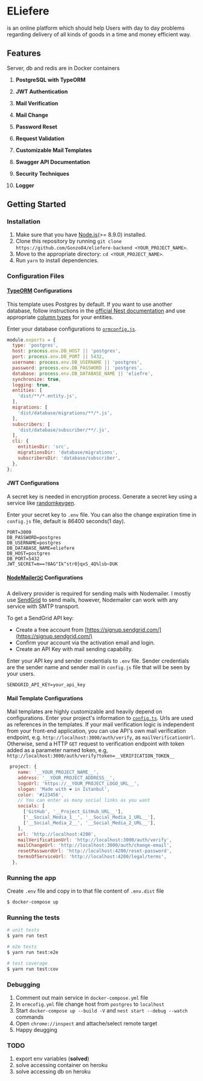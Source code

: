 # ELiefere
 is an online platform which should help Users with day to day problems regarding delivery of all kinds of goods in a time and money efficient way.

## Features

Server, db and redis are in Docker containers 

1. **PostgreSQL with TypeORM**

2. **JWT Authentication**

3. **Mail Verification**

4. **Mail Change**

5. **Password Reset**

6. **Request Validation**

7. **Customizable Mail Templates**

8. **Swagger API Documentation**

9. **Security Techniques**

10. **Logger**

## Getting Started

### Installation

1. Make sure that you have [Node.js](https://nodejs.org)(>= 8.9.0) installed.
2. Clone this repository by running `git clone https://github.com/Gonzo84/eliefere-backend <YOUR_PROJECT_NAME>`.
3. Move to the appropriate directory: `cd <YOUR_PROJECT_NAME>`.
4. Run `yarn` to install dependencies.

### Configuration Files

#### [TypeORM](https://github.com/typeorm/typeorm) Configurations

This template uses Postgres by default. If you want to use another database, follow instructions in the [official Nest documentation](https://docs.nestjs.com/techniques/database) and use appropriate [column types](https://github.com/typeorm/typeorm/blob/master/src/driver/types/ColumnTypes.ts) for your entities.

Enter your database configurations to [`ormconfig.js`](ormconfig.js).

```js
module.exports = {
  type: 'postgres',
  host: process.env.DB_HOST || 'postgres',
  port: process.env.DB_PORT || 5432,
  username: process.env.DB_USERNAME || 'postgres',
  password: process.env.DB_PASSWORD || 'postgres',
  database: process.env.DB_DATABASE_NAME || 'eliefre',
  synchronize: true,
  logging: true,
  entities: [
    'dist/**/*.entity.js',
  ],
  migrations: [
    'dist/database/migrations/**/*.js',
  ],
  subscribers: [
    'dist/database/subscriber/**/.js',
  ],
  cli: {
    entitiesDir: 'src',
    migrationsDir: 'database/migrations',
    subscribersDir: 'database/subscriber',
  },
};

```

#### JWT Configurations

A secret key is needed in encryption process. Generate a secret key using a service like [randomkeygen](https://randomkeygen.com/).

Enter your secret key to `.env` file. You can also the change expiration time in `config.js` file, default is 86400 seconds(1 day).

```dotenv
PORT=3000
DB_PASSWORD=postgres
DB_USERNAME=postgres
DB_DATABASE_NAME=eliefere
DB_HOST=postgres
DB_PORT=5432
JWT_SECRET=m==?8AG"Ik^str0}qxS_4Q%lsb~DUK
```

#### [NodeMailer✉️](https://github.com/nodemailer/nodemailer) Configurations

A delivery provider is required for sending mails with Nodemailer. I mostly use [SendGrid](https://sendgrid.com) to send mails, however, Nodemailer can work with any service with SMTP transport.

To get a SendGrid API key:

- Create a free account from [https://signup.sendgrid.com/](https://signup.sendgrid.com/)
- Confirm your account via the activation email and login.
- Create an API Key with mail sending capability.

Enter your API key and sender credentials to `.env` file. Sender credentials are the sender name and sender mail in `config.js` file that will be seen by your users.

```dotenv
SENDGRID_API_KEY=your_api_key
```

#### Mail Template Configurations

Mail templates are highly customizable and heavily depend on configurations. Enter your project's information to [`config.ts`](src/config.ts). Urls are used as references in the templates. If your mail verification logic is independent from your front-end application, you can use API's own mail verification endpoint, e.g. `http://localhost:3000/auth/verify`, as `mailVerificationUrl`. Otherwise, send a HTTP `GET` request to verification endpoint with token added as a parameter named token, e.g, `http://localhost:3000/auth/verify?token=__VERIFICATION_TOKEN__`

```js
 project: {
    name: '__YOUR_PROJECT_NAME__',
    address: '__YOUR_PROJECT_ADDRESS__',
    logoUrl: 'https://__YOUR_PROJECT_LOGO_URL__',
    slogan: 'Made with ❤️ in Istanbul',
    color: '#123456',
    // You can enter as many social links as you want
    socials: [
      ['GitHub', '__Project_GitHub_URL__'],
      ['__Social_Media_1__', '__Social_Media_1_URL__'],
      ['__Social_Media_2__', '__Social_Media_2_URL__'],
    ],
    url: 'http://localhost:4200',
    mailVerificationUrl: 'http://localhost:3000/auth/verify',
    mailChangeUrl: 'http://localhost:3000/auth/change-email',
    resetPasswordUrl: 'http://localhost:4200/reset-password',
    termsOfServiceUrl: 'http://localhost:4200/legal/terms',
  },
```

### Running the app

Create `.env` file and copy in to that file content of `.env.dist` file

```bash
$ docker-compose up
```

### Running the tests

```bash
# unit tests
$ yarn run test

# e2e tests
$ yarn run test:e2e

# test coverage
$ yarn run test:cov
```

### Debugging

1. Comment out main service in `docker-compose.yml` file
2. In `ormcofig.yml` file change host from `postgres` to `localhost` 
3. Start `docker-compose up --build -V` and `nest start --debug --watch` commands
4. Open `chrome://inspect` and attache/select remote target
5. Happy deugging


### TODO 

1. export env variables (**solved**)
2. solve accessing container on heroku 
3. solve accessing db on heroku 
